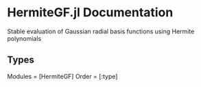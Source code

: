 # HermiteGF.jl Documentation

Stable evaluation of Gaussian radial basis functions using Hermite polynomials

## Types

Modules = [HermiteGF]
Order   = [:type]
